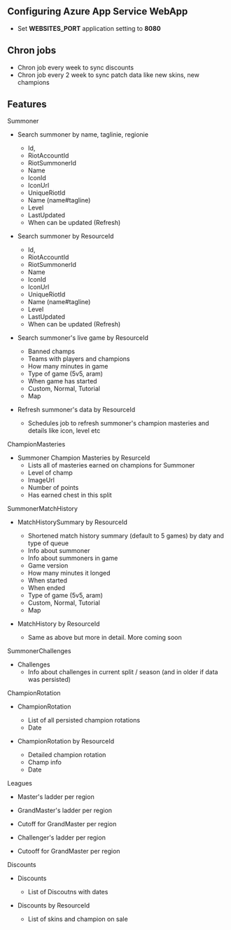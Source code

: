 ## Configuring Azure App Service WebApp

* Set **WEBSITES_PORT** application setting to **8080**

## Chron jobs

* Chron job every week to sync discounts 
* Chron job every 2 week to sync patch data like new skins, new champions

## Features

Summoner
* Search summoner by name, taglinie, regionie
    - Id,
    - RiotAccountId
    - RiotSummonerId
    - Name
    - IconId
    - IconUrl
    - UniqueRiotId
    - Name (name#tagline)
    - Level
    - LastUpdated
    - When can be updated (Refresh)

* Search summoner by ResourceId
    - Id,
    - RiotAccountId
    - RiotSummonerId
    - Name
    - IconId
    - IconUrl
    - UniqueRiotId
    - Name (name#tagline)
    - Level
    - LastUpdated
    - When can be updated (Refresh)

* Search summoner's live game by ResourceId
    - Banned champs
    - Teams with players and champions
    - How many minutes in game
    - Type of game (5v5, aram)
    - When game has started
    - Custom, Normal, Tutorial
    - Map

* Refresh summoner's data by ResourceId
    - Schedules job to refresh summoner's champion masteries and details like icon, level etc

ChampionMasteries
* Summoner Champion Masteries by ResurceId
    - Lists all of masteries earned on champions for Summoner
    - Level of champ
    - ImageUrl
    - Number of points
    - Has earned chest in this split

SummonerMatchHistory
* MatchHistorySummary by ResourceId
    - Shortened match history summary (default to 5 games) by daty and type of queue
    - Info about summoner
    - Info about summoners in game
    - Game version
    - How many minutes it longed
    - When started
    - When ended
    - Type of game (5v5, aram)
    - Custom, Normal, Tutorial
    - Map

* MatchHistory by ResourceId
    - Same as above but more in detail. More coming soon

SummonerChallenges
* Challenges
    - Info about challenges in current split / season (and in older if data was persisted)

ChampionRotation
* ChampionRotation
    - List of all persisted champion rotations
    - Date

* ChampionRotation by ResourceId
    - Detailed champion rotation
    - Champ info
    - Date

Leagues
* Master's ladder per region

* GrandMaster's ladder per region

* Cutoff for GrandMaster per region

* Challenger's ladder per region

* Cutooff for GrandMaster per region

Discounts
* Discounts
    - List of Discoutns with dates

* Discounts by ResourceId
    - List of skins and champion on sale
